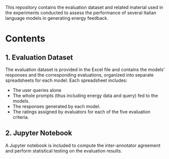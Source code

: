 This repository contains the evaluation dataset and related material used in the experiments conducted to assess the performance of several Italian language models in generating energy feedback. 
 
# Contents
## 1. Evaluation Dataset
The evaluation dataset is provided in the Excel file and contains the models' responses and the corresponding evaluations, organized into separate spreadsheets for each model. 
Each spreadsheet includes:

* The user queries alone
* The whole prompts (thus including energy data and query) fed to the models.
* The responses generated by each model.
* The ratings assigned by evaluators for each of the five evaluation criteria.

## 2. Jupyter Notebook
A Jupyter notebook is included to compute the inter-annotator agreement and perform statistical testing on the evaluation results.
